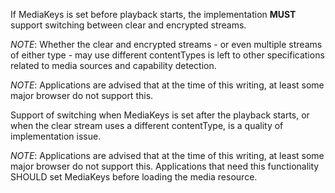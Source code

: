 If MediaKeys is set before playback starts, the implementation **MUST** support switching between clear and encrypted streams.

_NOTE_: Whether the clear and encrypted streams - or even multiple streams of either type - may use different contentTypes is left to other specifications related to media sources and capability detection.

_NOTE_: Applications are advised that at the time of this writing, at least some major browser do not support this.

Support of switching when MediaKeys is set after the playback starts, or when the clear stream uses a different contentType, is a quality of implementation issue.

_NOTE_: Applications are advised that at the time of this writing, at least some major browser do not support this. Applications that need this functionality SHOULD set MediaKeys before loading the media resource.

